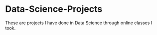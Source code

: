 # Data-Science-Projects
These are projects I have done in Data Science through online classes I took.
